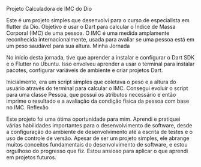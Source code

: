 Projeto Calculadora de IMC do Dio

Este é um projeto simples que desenvolvi para o curso de especialista em flutter da Dio. Objetivo é usar o Dart para calcular o Índice de Massa Corporal (IMC) de uma pessoa. O IMC é uma medida amplamente reconhecida internacionalmente, usada para avaliar se uma pessoa está em um peso saudável para sua altura.
Minha Jornada

No início desta jornada, tive que aprender a instalar e configurar o Dart SDK e o Flutter no Ubuntu. Isso envolveu aprender a usar o terminal para instalar pacotes, configurar variáveis de ambiente e criar projetos Dart.

Inicialmente, era um script simples que coletava o peso e a altura do usuário através do terminal para calcular o IMC. Consegui evoluir o script para uma classe Pessoa, que possui os atributos necessário e então imprime o resultado e a avaliação da condição física da pessoa com base no IMC.
Reflexão

Este projeto foi uma ótima oportunidade para mim. Aprendi e pratiquei várias habilidades importantes para o desenvolvimento de software, desde a configuração do ambiente de desenvolvimento até a escrita de testes e o uso de controle de versão. Apesar de ser um projeto simples, ele abrange muitos conceitos fundamentais do desenvolvimento de software, e estou orgulhoso do progresso que fiz. Estou ansioso para aplicar o que aprendi em projetos futuros.